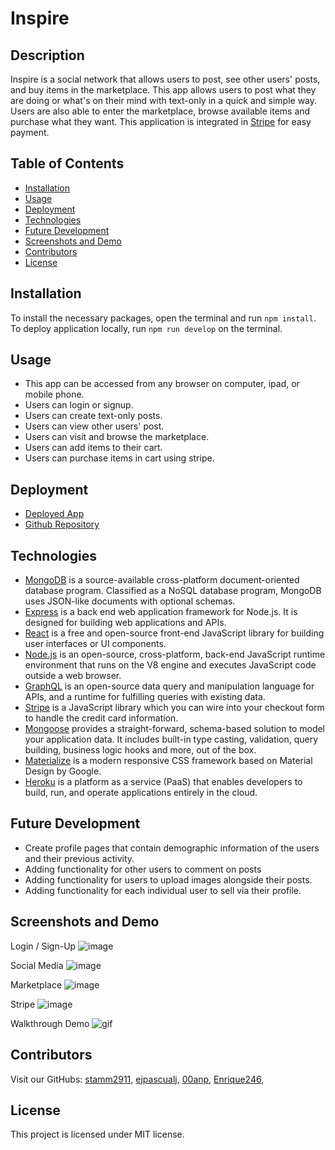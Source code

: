 # Inspire
## Description
Inspire is a social network that allows users to post, see other users' posts, and buy items in the marketplace. This app allows users to post what they are doing or what's on their mind with text-only in a quick and simple way. Users are also able to enter the marketplace, browse available items and purchase what they want. This application is integrated in [Stripe](https://stripe.com/) for easy payment.
## Table of Contents
- [Installation](#installation)
- [Usage](#usage)
- [Deployment](#deployment)
- [Technologies](#technologies)
- [Future Development](#future-development)
- [Screenshots and Demo](#screenshots-and-demo)
- [Contributors](#contributors)
- [License](#license)
   
## Installation
To install the necessary packages, open the terminal and run `npm install`. To deploy application locally, run `npm run develop` on the terminal.
## Usage  
* This app can be accessed from any browser on computer, ipad, or mobile phone.
* Users can login or signup.
* Users can create text-only posts.
* Users can view other users' post.
* Users can visit and browse the marketplace.
* Users can add items to their cart.
* Users can purchase items in cart using stripe.
## Deployment
<!-- Agregar heroku -->
* [Deployed App]()
* [Github Repository](https://github.com/stamm2911/Inspire)
## Technologies
* [MongoDB](https://www.mongodb.com/) is a source-available cross-platform document-oriented database program. Classified as a NoSQL database program, MongoDB uses JSON-like documents with optional schemas.
* [Express](https://expressjs.com/)  is a back end web application framework for Node.js. It is designed for building web applications and APIs.
* [React](https://reactjs.org/) is a free and open-source front-end JavaScript library for building user interfaces or UI components.
* [Node.js](https://nodejs.org/) is an open-source, cross-platform, back-end JavaScript runtime environment that runs on the V8 engine and executes JavaScript code outside a web browser.
* [GraphQL](https://graphql.org/) is an open-source data query and manipulation language for APIs, and a runtime for fulfilling queries with existing data.
* [Stripe](https://stripe.com/) is a JavaScript library which you can wire into your checkout form to handle the credit card information.
* [Mongoose](https://mongoosejs.com/) provides a straight-forward, schema-based solution to model your application data. It includes built-in type casting, validation, query building, business logic hooks and more, out of the box.
* [Materialize](https://materializecss.com/) is a modern responsive CSS framework based on Material Design by Google.
* [Heroku](https://www.heroku.com/) is a platform as a service (PaaS) that enables developers to build, run, and operate applications entirely in the cloud.
## Future Development
* Create profile pages that contain demographic information of the users and their previous activity.
* Adding functionality for other users to comment on posts
* Adding functionality for users to upload images alongside their posts.
* Adding functionality for each individual user to sell via their profile.
## Screenshots and Demo
<!-- Agregar imagenes y demo a un folder assets y linkear-->
Login / Sign-Up
![image]()

Social Media
![image]()

Marketplace
![image]()

Stripe
![image]()

Walkthrough Demo
![gif]()


## Contributors
<!-- Agregar github de carlos -->
Visit our GitHubs: [stamm2911](https://github.com/stamm2911), [ejpascualj](https://github.com/ejpascualj), [00anp](https://github.com/00anp), [Enrique246](https://github.com/Enrique246), []()
## License
This project is licensed under MIT license.
